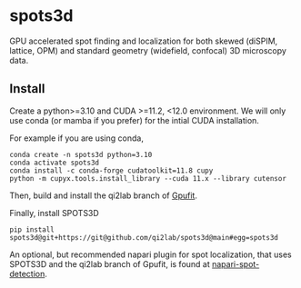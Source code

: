 # spots3d
GPU accelerated spot finding and localization for both skewed (diSPIM, lattice, OPM) and standard geometry (widefield, confocal) 3D microscopy data.

Install
-------
Create a python>=3.10 and CUDA >=11.2, <12.0 environment. We will only use conda (or mamba if you prefer) for the intial CUDA installation.

For example if you are using conda,
```
conda create -n spots3d python=3.10
conda activate spots3d
conda install -c conda-forge cudatoolkit=11.8 cupy
python -m cupyx.tools.install_library --cuda 11.x --library cutensor
```

Then, build and install the qi2lab branch of [Gpufit](https://github.com/QI2lab/Gpufit).

Finally, install SPOTS3D
```
pip install spots3d@git+https://git@github.com/qi2lab/spots3d@main#egg=spots3d
```

An optional, but recommended napari plugin for spot localization, that uses SPOTS3D and the qi2lab branch of Gpufit, is found at [napari-spot-detection](https://github.com/QI2lab/napari-spot-detection).
